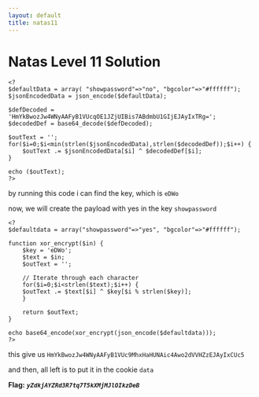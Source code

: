 ```yaml
---
layout: default
title: natas11
---
```


# Natas Level 11 Solution

```
<?
$defaultData = array( "showpassword"=>"no", "bgcolor"=>"#ffffff");
$jsonEncodedData = json_encode($defaultData);

$defDecoded = 'HmYkBwozJw4WNyAAFyB1VUcqOE1JZjUIBis7ABdmbU1GIjEJAyIxTRg=';
$decodedDef = base64_decode($defDecoded);

$outText = '';
for($i=0;$i<min(strlen($jsonEncodedData),strlen($decodedDef));$i++) {
    $outText .= $jsonEncodedData[$i] ^ $decodedDef[$i];
}

echo ($outText);
?>
```

by running this code i can find the key, which is `eDWo`

now, we will create the payload with yes in the key `showpassword`

```
<?
$defaultdata = array("showpassword"=>"yes", "bgcolor"=>"#ffffff");

function xor_encrypt($in) {
    $key = 'eDWo';
    $text = $in;
    $outText = '';

    // Iterate through each character
    for($i=0;$i<strlen($text);$i++) {
    $outText .= $text[$i] ^ $key[$i % strlen($key)];
    }

    return $outText;
}

echo base64_encode(xor_encrypt(json_encode($defaultdata)));
?>
```

this give us `HmYkBwozJw4WNyAAFyB1VUc9MhxHaHUNAic4Awo2dVVHZzEJAyIxCUc5`

and then, all left is to put it in the cookie `data`

**Flag:** ***`yZdkjAYZRd3R7tq7T5kXMjMJlOIkzDeB`*** 